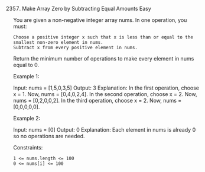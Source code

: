 2357. Make Array Zero by Subtracting Equal Amounts
Easy

You are given a non-negative integer array nums. In one operation, you must:

    Choose a positive integer x such that x is less than or equal to the smallest non-zero element in nums.
    Subtract x from every positive element in nums.

Return the minimum number of operations to make every element in nums equal to 0.

 

Example 1:

Input: nums = [1,5,0,3,5]
Output: 3
Explanation:
In the first operation, choose x = 1. Now, nums = [0,4,0,2,4].
In the second operation, choose x = 2. Now, nums = [0,2,0,0,2].
In the third operation, choose x = 2. Now, nums = [0,0,0,0,0].

Example 2:

Input: nums = [0]
Output: 0
Explanation: Each element in nums is already 0 so no operations are needed.

 

Constraints:

    1 <= nums.length <= 100
    0 <= nums[i] <= 100

